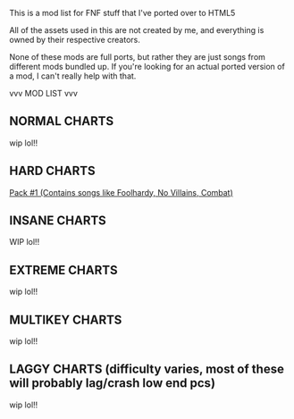 This is a mod list for FNF stuff that I've ported over to HTML5

All of the assets used in this are not created by me, and everything is owned by their respective creators.

None of these mods are full ports, but rather they are just songs from different mods bundled up. If you're looking for an actual ported version of a mod, I can't really help with that.


vvv MOD LIST vvv

NORMAL CHARTS
-----------------
wip lol!!

HARD CHARTS 
-----------------
[Pack #1 (Contains songs like Foolhardy, No Villains, Combat)](https://whiskinator.github.io/PackH1/)

INSANE CHARTS
-----------------
WIP lol!!

EXTREME CHARTS
-----------------
wip lol!!

MULTIKEY CHARTS
-----------------
wip lol!!

LAGGY CHARTS (difficulty varies, most of these will probably lag/crash low end pcs)
-----------------
wip lol!!

